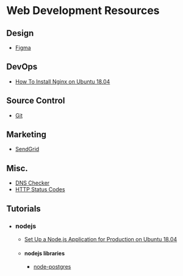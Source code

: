 # Web Development Resources

## Design
- [Figma](https://www.figma.com "Figma")

## DevOps
- [How To Install Nginx on Ubuntu 18.04](https://www.digitalocean.com/community/tutorials/how-to-install-nginx-on-ubuntu-18-04 "Digital ocean")

## Source Control
- [Git](https://git-scm.com/ "Git")

## Marketing
- [SendGrid](https://sendgrid.com "SendGrid")

## Misc.
- [DNS Checker](https://dnschecker.org/ "DNSChecker.org")
- [HTTP Status Codes](https://httpstatuses.com/ "HttpStatues.com")

## Tutorials
- ### nodejs
   - [Set Up a Node.js Application for Production on Ubuntu 18.04](https://www.digitalocean.com/community/tutorials/how-to-set-up-a-node-js-application-for-production-on-ubuntu-18-04)
   - #### nodejs libraries
      - [node-postgres](https://node-postgres.com/)